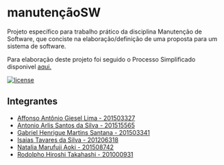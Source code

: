 # manutençãoSW

Projeto específico para trabalho prático da disciplina Manutenção de Software, que conciste na elaboração/definição de uma proposta para um sistema de software.

Para elaboração deste projeto foi seguido o Processo Simplificado disponivel [aqui.](https://github.com/antlisufg/Docs/blob/master/Processo.md)

[![license](https://img.shields.io/github/license/antlisufg/manuten-oSW.svg)](https://github.com/antlisufg/manuten-oSW/blob/master/LICENSE)



## Integrantes

- [Affonso Antônio Giesel Lima -  201503327](https://github.com/AffonsoGiesel) 
- [Antonio Arlis Santos da Silva - 201515565](https://github.com/antlisufg)
- [Gabriel Henrigue Martins Santana - 201503341 ](https://github.com/gabrielhmartins)
- [Isaias Tavares da Silva - 201206318](https://github.com/isaiastavares)
- [Natalia Marufuji Aoki - 201508742](https://github.com/NataliaMarufuji) 
- [Rodolpho Hiroshi Takahashi - 201000931](https://github.com/rodolphohiroshi)
